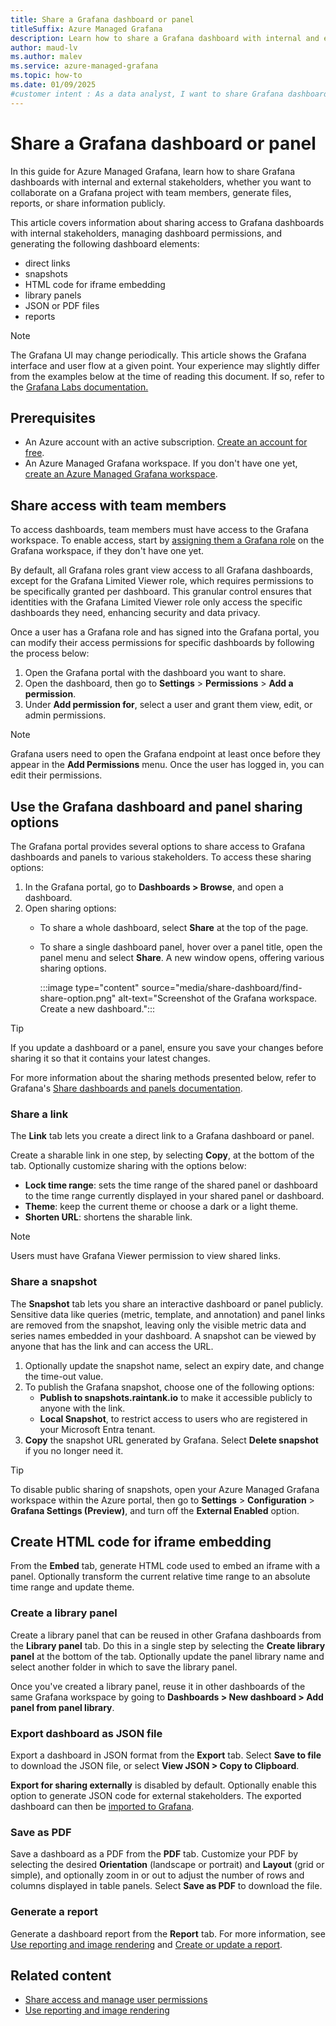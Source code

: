 ```yaml
---
title: Share a Grafana dashboard or panel
titleSuffix: Azure Managed Grafana
description: Learn how to share a Grafana dashboard with internal and external stakeholders, such as customers or partners.
author: maud-lv
ms.author: malev
ms.service: azure-managed-grafana
ms.topic: how-to 
ms.date: 01/09/2025
#customer intent : As a data analyst, I want to share Grafana dashboards and panels with stakeholders.
---
```


# Share a Grafana dashboard or panel

In this guide for Azure Managed Grafana, learn how to share Grafana dashboards with internal and external stakeholders, whether you want to collaborate on a Grafana project with team members, generate files, reports, or share information publicly.

This article covers information about sharing access to Grafana dashboards with internal stakeholders, managing dashboard permissions, and generating the following dashboard elements:

  - direct links
  - snapshots
  - HTML code for iframe embedding
  - library panels
  - JSON or PDF files
  - reports

> [!NOTE]
> The Grafana UI may change periodically. This article shows the Grafana interface and user flow at a given point. Your experience may slightly differ from the examples below at the time of reading this document. If so, refer to the [Grafana Labs documentation.](https://grafana.com/docs/grafana/latest/dashboards/)

## Prerequisites

- An Azure account with an active subscription. [Create an account for free](https://azure.microsoft.com/free).
- An Azure Managed Grafana workspace. If you don't have one yet, [create an Azure Managed Grafana workspace](./quickstart-managed-grafana-portal.md).

## Share access with team members

To access dashboards, team members must have access to the Grafana workspace. To enable access, start by [assigning them a Grafana role](how-to-manage-access-permissions-users-identities.md) on the Grafana workspace, if they don't have one yet.

By default, all Grafana roles grant view access to all Grafana dashboards, except for the Grafana Limited Viewer role, which requires permissions to be specifically granted per dashboard. This granular control ensures that identities with the Grafana Limited Viewer role only access the specific dashboards they need, enhancing security and data privacy.

Once a user has a Grafana role and has signed into the Grafana portal, you can modify their access permissions for specific dashboards by following the process below:

1. Open the Grafana portal with the dashboard you want to share.
1. Open the dashboard, then go to **Settings** > **Permissions** > **Add a permission**.
1. Under **Add permission for**, select a user and grant them view, edit, or admin permissions.

> [!NOTE]
> Grafana users need to open the Grafana endpoint at least once before they appear in the **Add Permissions** menu. Once the user has logged in, you can edit their permissions.

## Use the Grafana dashboard and panel sharing options

The Grafana portal provides several options to share access to Grafana dashboards and panels to various stakeholders. To access these sharing options:

1. In the Grafana portal, go to **Dashboards > Browse**, and open a dashboard.
1. Open sharing options:
   - To share a whole dashboard, select **Share** at the top of the page.
   - To share a single dashboard panel, hover over a panel title, open the panel menu and select **Share**. A new window opens, offering various sharing options.

      :::image type="content" source="media/share-dashboard/find-share-option.png" alt-text="Screenshot of the Grafana workspace. Create a new dashboard.":::

> [!TIP] 
> If you update a dashboard or a panel, ensure you save your changes before sharing it so that it contains your latest changes.

For more information about the sharing methods presented below, refer to Grafana's [Share dashboards and panels documentation](https://grafana.com/docs/grafana/latest/dashboards/share-dashboards-panels).

### Share a link

The **Link** tab lets you create a direct link to a Grafana dashboard or panel.

Create a sharable link in one step, by selecting **Copy**, at the bottom of the tab. Optionally customize sharing with the options below:

- **Lock time range**: sets the time range of the shared panel or dashboard to the time range currently displayed in your shared panel or dashboard.
- **Theme**: keep the current theme or choose a dark or a light theme.
- **Shorten URL**: shortens the sharable link.

> [!NOTE] 
> Users must have Grafana Viewer permission to view shared links.

### Share a snapshot

The **Snapshot** tab lets you share an interactive dashboard or panel publicly. Sensitive data like queries (metric, template, and annotation) and panel links are removed from the snapshot, leaving only the visible metric data and series names embedded in your dashboard. A snapshot can be viewed by anyone that has the link and can access the URL.

1. Optionally update the snapshot name, select an expiry date, and change the time-out value.
1. To publish the Grafana snapshot, choose one of the following options:
   - **Publish to snapshots.raintank.io** to make it accessible publicly to anyone with the link.
   - **Local Snapshot**, to restrict access to users who are registered in your Microsoft Entra tenant.
1. **Copy** the snapshot URL generated by Grafana. Select **Delete snapshot** if you no longer need it.

> [!TIP]
> To disable public sharing of snapshots, open your Azure Managed Grafana workspace within the Azure portal, then go to **Settings** > **Configuration** > **Grafana Settings (Preview)**, and turn off the **External Enabled** option.

## Create HTML code for iframe embedding

From the **Embed** tab, generate HTML code used to embed an iframe with a panel. Optionally transform the current relative time range to an absolute time range and update theme.

### Create a library panel

Create a library panel that can be reused in other Grafana dashboards from the **Library panel** tab. Do this in a single step by selecting the **Create library panel** at the bottom of the tab. Optionally update the panel library name and select another folder in which to save the library panel.

Once you've created a library panel, reuse it in other dashboards of the same Grafana workspace by going to **Dashboards > New dashboard > Add panel from panel library**.

### Export dashboard as JSON file

Export a dashboard in JSON format from the **Export** tab. Select **Save to file** to download the JSON file, or select **View JSON > Copy to Clipboard**.

**Export for sharing externally** is disabled by default. Optionally enable this option to generate JSON code for external stakeholders. The exported dashboard can then be [imported to Grafana](how-to-create-dashboard.md#import-a-json-dashboard).

### Save as PDF

Save a dashboard as a PDF from the **PDF** tab. Customize your PDF by selecting the desired **Orientation** (landscape or portrait) and **Layout** (grid or simple), and optionally zoom in or out to adjust the number of rows and columns displayed in table panels. Select **Save as PDF** to download the file.

### Generate a report

Generate a dashboard report from the **Report** tab. For more information, see [Use reporting and image rendering](how-to-use-reporting-and-image-rendering.md) and [Create or update a report](https://grafana.com/docs/grafana/latest/dashboards/create-reports/#create-or-update-a-report).

## Related content

- [Share access and manage user permissions](how-to-manage-access-permissions-users-identities.md)
- [Use reporting and image rendering](how-to-use-reporting-and-image-rendering.md)
